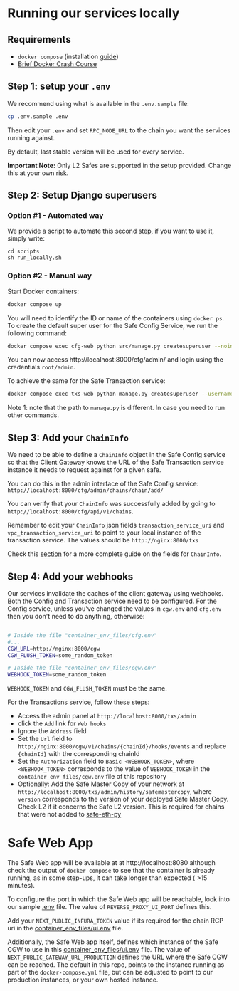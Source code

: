 # Running our services locally

## Requirements

- `docker compose` (installation [guide](https://docs.docker.com/compose/install/))
- [Brief Docker Crash Course](docker_cheatsheet.md)


## Step 1: setup your `.env`

We recommend using what is available in the `.env.sample` file:

```bash
cp .env.sample .env
```

Then edit your `.env` and set `RPC_NODE_URL` to the chain you want the services running against.

By default, last stable version will be used for every service.

**Important Note:** Only L2 Safes are supported in the setup provided. Change this at your own risk.

## Step 2: Setup Django superusers

### Option #1 - Automated way
We provide a script to automate this second step, if you want to use it, simply write:
```
cd scripts
sh run_locally.sh
```

### Option #2 - Manual way
Start Docker containers:
```bash
docker compose up
```

You will need to identify the ID or name of the containers using `docker ps`. To create the default super user for the Safe Config Service, we run the following command:

```bash
docker compose exec cfg-web python src/manage.py createsuperuser --noinput
```

You can now access http://localhost:8000/cfg/admin/ and login using the credentials `root/admin`.

To achieve the same for the Safe Transaction service:

```bash
docker compose exec txs-web python manage.py createsuperuser --username root
```

Note 1: note that the path to `manage.py` is different. In case you need to run other commands.

## Step 3: Add your `ChainInfo`

We need to be able to define a `ChainInfo` object in the Safe Config service so that the Client Gateway knows the URL of the Safe Transaction service instance it needs to request against for a given safe.

You can do this in the admin interface of the Safe Config service: `http://localhost:8000/cfg/admin/chains/chain/add/`

You can verify that your `ChainInfo` was successfully added by going to `http://localhost:8000/cfg/api/v1/chains`.

Remember to edit your `ChainInfo` json fields `transaction_service_uri` and `vpc_transaction_service_uri` to point to your local instance of the transaction service. The values should be `http://nginx:8000/txs`

Check this [section](chain_info.md) for a more complete guide on the fields for `ChainInfo`.

## Step 4: Add your webhooks

Our services invalidate the caches of the client gateway using webhooks. Both the Config and Transaction service need to be configured. For the Config service, unless you've changed the values in `cgw.env` and `cfg.env` then you don't need to do anything, otherwise:

```bash

# Inside the file "container_env_files/cfg.env"
#...
CGW_URL=http://nginx:8000/cgw
CGW_FLUSH_TOKEN=some_random_token

# Inside the file "container_env_files/cgw.env"
WEBHOOK_TOKEN=some_random_token
```

`WEBHOOK_TOKEN` and `CGW_FLUSH_TOKEN` must be the same.

For the Transactions service, follow these steps:
 - Access the admin panel at `http://localhost:8000/txs/admin`
 - click the `Add` link for `Web hooks`
 - Ignore the `Address` field
 - Set the `Url` field to `http://nginx:8000/cgw/v1/chains/{chainId}/hooks/events` and replace `{chainId}` with the corresponding chainId
 - Set the `Authorization` field to `Basic <WEBHOOK_TOKEN>`, where `<WEBHOOK_TOKEN>` corresponds to the value of `WEBHOOK_TOKEN` in the `container_env_files/cgw.env` file of this repository
 - Optionally: Add the Safe Master Copy of your network at `http://localhost:8000/txs/admin/history/safemastercopy`, where `version` corresponds to the version of your deployed Safe Master Copy. Check L2 if it concerns the Safe L2 version. This is required for chains that were not added to [safe-eth-py](https://github.com/safe-global/safe-eth-py/blob/master/gnosis/safe/addresses.py)

# Safe Web App

The Safe Web app will be available at at http://localhost:8080 although check the output of `docker compose` to see that the container is already running, as in some step-ups, it can take longer than expected ( >15 minutes).

To configure the port in which the Safe Web app will be reachable, look into our sample [.env](../.env.sample) file. The value of `REVERSE_PROXY_UI_PORT` defines this.

Add your `NEXT_PUBLIC_INFURA_TOKEN` value if its required for the chain RCP uri in the [container_env_files/ui.env](../container_env_files/ui.env) file.

Additionally, the Safe Web app itself, defines which instance of the Safe CGW to use in this [container_env_files/ui.env](../container_env_files/ui.env) file. The value of `NEXT_PUBLIC_GATEWAY_URL_PRODUCTION` defines the URL where the Safe CGW can be reached. The default in this repo, points to the instance running as part of the `docker-compose.yml` file, but can be adjusted to point to our production instances, or your own hosted instance.

